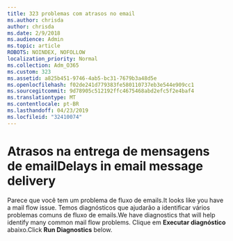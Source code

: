 ```yaml
---
title: 323 problemas com atrasos no email
ms.author: chrisda
author: chrisda
ms.date: 2/9/2018
ms.audience: Admin
ms.topic: article
ROBOTS: NOINDEX, NOFOLLOW
localization_priority: Normal
ms.collection: Adm_O365
ms.custom: 323
ms.assetid: a825b451-9746-4ab5-bc31-7679b3a48d5e
ms.openlocfilehash: f02de241d779383fe580110737eb3e544e909cc1
ms.sourcegitcommit: 9d78905c512192ffc4675468abd2efc5f2e4baf4
ms.translationtype: MT
ms.contentlocale: pt-BR
ms.lasthandoff: 04/23/2019
ms.locfileid: "32410074"
---
```

# <a name="delays-in-email-message-delivery"></a><span data-ttu-id="73602-102">Atrasos na entrega de mensagens de email</span><span class="sxs-lookup"><span data-stu-id="73602-102">Delays in email message delivery</span></span>

<span data-ttu-id="73602-103">Parece que você tem um problema de fluxo de emails.</span><span class="sxs-lookup"><span data-stu-id="73602-103">It looks like you have a mail flow issue.</span></span> <span data-ttu-id="73602-104">Temos diagnósticos que ajudarão a identificar vários problemas comuns de fluxo de emails.</span><span class="sxs-lookup"><span data-stu-id="73602-104">We have diagnostics that will help identify many common mail flow problems.</span></span> <span data-ttu-id="73602-105">Clique em **Executar diagnóstico** abaixo.</span><span class="sxs-lookup"><span data-stu-id="73602-105">Click **Run Diagnostics** below.</span></span>
